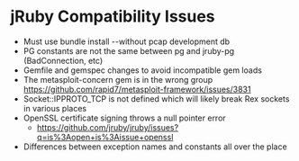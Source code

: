 jRuby Compatibility Issues
==========================

* Must use bundle install --without pcap development db
* PG constants are not the same between pg and jruby-pg (BadConnection, etc)
* Gemfile and gemspec changes to avoid incompatible gem loads
* The metasploit-concern gem is in the wrong group https://github.com/rapid7/metasploit-framework/issues/3831
* Socket::IPPROTO_TCP is not defined which will likely break Rex sockets in various places
* OpenSSL certificate signing throws a null pointer error
  * https://github.com/jruby/jruby/issues?q=is%3Aopen+is%3Aissue+openssl
* Differences between exception names and constants all over the place
